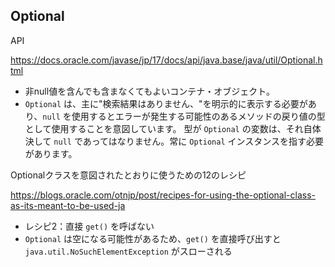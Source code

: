 ## Optional
API

https://docs.oracle.com/javase/jp/17/docs/api/java.base/java/util/Optional.html

- 非null値を含んでも含まなくてもよいコンテナ・オブジェクト。 
- `Optional` は、主に"検索結果はありません、"を明示的に表示する必要があり、`null` を使用するとエラーが発生する可能性のあるメソッドの戻り値の型として使用することを意図しています。 型が `Optional` の変数は、それ自体決して `null` であってはなりません。常に `Optional` インスタンスを指す必要があります。


Optionalクラスを意図されたとおりに使うための12のレシピ

https://blogs.oracle.com/otnjp/post/recipes-for-using-the-optional-class-as-its-meant-to-be-used-ja

- レシピ2：直接 `get()` を呼ばない
- `Optional` は空になる可能性があるため、`get()` を直接呼び出すと `java.util.NoSuchElementException` がスローされる


